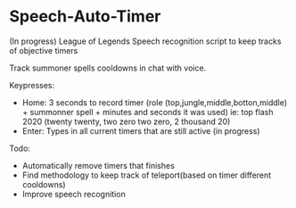 # Speech-Auto-Timer
(In progress)
League of Legends Speech recognition script to keep tracks of objective timers

Track summoner spells cooldowns in chat with voice.

Keypresses:
- Home: 3 seconds to record timer (role (top,jungle,middle,botton,middle) + summonner spell + minutes and seconds it was used) 
ie:  top flash 2020 (twenty twenty, two zero two zero, 2 thousand 20)
- Enter: Types in all current timers that are still active  (in progress)

Todo: 
- Automatically remove timers that finishes
- Find methodology to keep track of teleport(based on timer different cooldowns)
- Improve speech recognition
